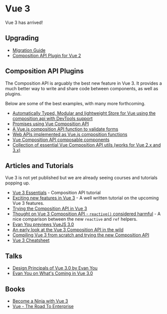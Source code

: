 # Vue 3

Vue 3 has arrived!

## Upgrading

<useful-links>
<useful-links-section title="Official">

* [Migration Guide](https://v3.vuejs.org/guide/migration/introduction.html)
* [Composition API Plugin for Vue 2](https://github.com/vuejs/composition-api)

</useful-links-section>
</useful-links>

## Composition API Plugins

The Composition API is arguably the best new feature in Vue 3. It provides a much better way to write and share code between components, as well as plugins.

Below are some of the best examples, with many more forthcoming.

<useful-links>
<useful-links-section title="Composition API">

- [Automatically Typed, Modular and lightweight Store for Vue using the composition api with DevTools support](https://github.com/posva/pinia)
- [Promises using Vue Composition API](https://github.com/posva/vue-compose-promise)
- [A Vue.js composition API function to validate forms](https://github.com/logaretm/vue-use-form)
- [Web APIs implemented as Vue.js composition functions](https://github.com/logaretm/vue-use-web)
- [Vue Composition API composable components](https://github.com/pikax/vue-composable)
- [Collection of essential Vue Composition API utils (works for Vue 2.x and 3.x)](https://github.com/antfu/vueuse)

</useful-links-section>
</useful-links>

## Articles and Tutorials

Vue 3 is not yet published but we are already seeing courses and tutorials popping up.

<useful-links>
<useful-links-section title="Learning Resources">

- [Vue 3 Essentials](https://www.vuemastery.com/courses/vue-3-essentials/why-the-composition-api/) - Composition API tutorial
- [Exciting new features in Vue 3](https://vueschool.io/articles/vuejs-tutorials/exciting-new-features-in-vue-3/) - A well written tutorial on the upcoming Vue 3 features.
- [Trying the Composition API in Vue 3](https://dev.to/dasdaniel/composition-api-in-vue3-2ob6)
- [Thought on Vue 3 Composition API - `reactive()` considered harmful](https://dev.to/ycmjason/thought-on-vue-3-composition-api-reactive-considered-harmful-j8c) - A nice comparison between the new `reactive` and `ref` helpers.
- [Evan You previews VueJS 3.0](https://medium.com/vue-mastery/evan-you-previews-vue-js-3-0-ab063dec3547)
- [An early look at the Vue 3 Composition API in the wild](https://itnext.io/an-early-look-at-the-vue-3-composition-api-in-the-wild-52619116d13)
- [Compiling Vue 3 from scratch and trying the new Composition API](https://medium.com/js-dojo/compiling-vue-3-from-scratch-and-trying-the-new-composition-api-6d997f32e5b4)
- [Vue 3 Cheatsheet](https://www.vuemastery.com/vue-3-cheat-sheet/)

</useful-links-section>
</useful-links>

## Talks

<useful-links>
<useful-links-section title="Vue 3 talks">

- [Design Principals of Vue 3.0 by Evan You](https://www.youtube.com/watch?v=WLpLYhnGqPA) 
- [Evan You on What's Coming in Vue 3.0](https://www.youtube.com/watch?v=8Hgt9HYaCDA)

</useful-links-section>
</useful-links>

## Books

<useful-links>
<useful-links-section title="Vue 3 books">

- [Become a Ninja with Vue 3](https://books.ninja-squad.com/vue)
- [Vue - The Road To Enterprise](https://bit.ly/3iDzjir)

</useful-links-section>
</useful-links>
